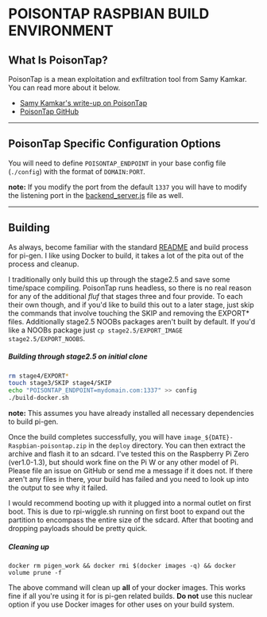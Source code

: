 # POISONTAP RASPBIAN BUILD ENVIRONMENT

## What Is PoisonTap?

PoisonTap is a mean exploitation and exfiltration tool from Samy Kamkar. You can read more about it below.

- [Samy Kamkar's write-up on PoisonTap](https://samy.pl/poisontap/)
- [PoisonTap GitHub](https://github.com/samyk/poisontap)

---

## PoisonTap Specific Configuration Options

You will need to define `POISONTAP_ENDPOINT` in your base config file (`./config`) with the format of `DOMAIN:PORT`.

**note:** If you modify the port from the default `1337` you will have to modify the listening port in the [backend_server.js](https://github.com/samyk/poisontap/blob/master/backend_server.js#L5) file as well.

---

## Building

As always, become familiar with the standard [README](https://github.com/KhasMek/pi-gen/blob/dev/README.md) and build process for pi-gen. I like using Docker to build, it takes a lot of the pita out of the process and cleanup.

I traditionally only build this up through the stage2.5 and save some time/space compiling. PoisonTap runs headless, so there is no real reason for any of the additional *fluf* that stages three and four provide. To each their own though, and if you'd like to build this out to a later stage, just skip the commands that involve touching the SKIP and removing the EXPORT* files. Additionally stage2.5 NOOBs packages aren't built by default. If you'd like a NOOBs package just `cp stage2.5/EXPORT_IMAGE stage2.5/EXPORT_NOOBS`.

##### Building through stage2.5 on initial clone

```bash
rm stage4/EXPORT*
touch stage3/SKIP stage4/SKIP
echo "POISONTAP_ENDPOINT=mydomain.com:1337" >> config
./build-docker.sh
```

**note:** This assumes you have already installed all necessary dependencies to build pi-gen.

Once the build completes successfully, you will have `image_${DATE}-Raspbian-poisontap.zip` in the `deploy` directory. You can then extract the archive and flash it to an sdcard. I've tested this on the Raspberry Pi Zero (ver1.0-1.3), but should work fine on the Pi W or any other model of Pi. Please file an issue on GitHub or send me a message if it does not. If there aren't any files in there, your build has failed and you need to look up into the output to see why it failed.

I would recommend booting up with it plugged into a normal outlet on first boot. This is due to rpi-wiggle.sh running on first boot to expand out the partition to encompass the entire size of the sdcard. After that booting and dropping payloads should be pretty quick.

##### Cleaning up

```
docker rm pigen_work && docker rmi $(docker images -q) && docker volume prune -f
```

The above command will clean up **all** of your docker images. This works fine if all you're using it for is pi-gen related builds. **Do not** use this nuclear option if you use Docker images for other uses on your build system.
